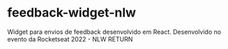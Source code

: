 # feedback-widget-nlw
Widget para envios de feedback desenvolvido em React. 
Desenvolvido no evento da Rocketseat 2022 - NLW RETURN
